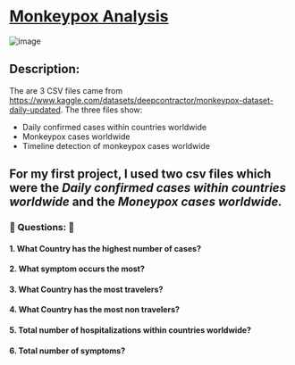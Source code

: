 # [Monkeypox Analysis](https://github.com/TyreqPW/DA_Portfolio/blob/main/Project1/Project1Analysis.md)
![image](https://user-images.githubusercontent.com/112139192/187305245-0225e643-965d-49b2-9fc1-4bd1983e5db5.png)

## Description:
The are 3 CSV files came from https://www.kaggle.com/datasets/deepcontractor/monkeypox-dataset-daily-updated.
The three files show: 
* Daily confirmed cases within countries worldwide 
* Monkeypox cases worldwide
* Timeline detection of monkeypox cases worldwide

## For my first project, I used two csv files which were the *Daily confirmed cases within countries worldwide* and the *Moneypox cases worldwide.*

### :pushpin: Questions: :pushpin:
#### 1. What Country has the highest number of cases?
#### 2. What symptom occurs the most?
#### 3. What Country has the most travelers?
#### 4. What Country has the most non travelers?
#### 5. Total number of hospitalizations within countries worldwide?
#### 6. Total number of symptoms?


